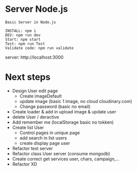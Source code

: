 # Server Node.js

```
Basic Server in Node.js

INSTALL: npm i
DEV: npm run dev
Start: npm start
Test: npm run Test
Validate code: npm run validate
```

server: http://localhost:3000

# Next steps

- Design User edit page
  - Create imageDefault
  - update image (basic 1 image, no cloud cloudinary.com)
  - Change password (basic no email)
- Create loader & add in upload image & update user
- delete User / deractive
- Add remember me (localStorage basic no tokken)
- Create list User
  - Control pages in unique page
  - add search in list users
  - create display page user
- Refactor test server
- Refactor class User server (consume mongodb)
- Create correct get services user, chars, campaign,...
- Refactor XD
